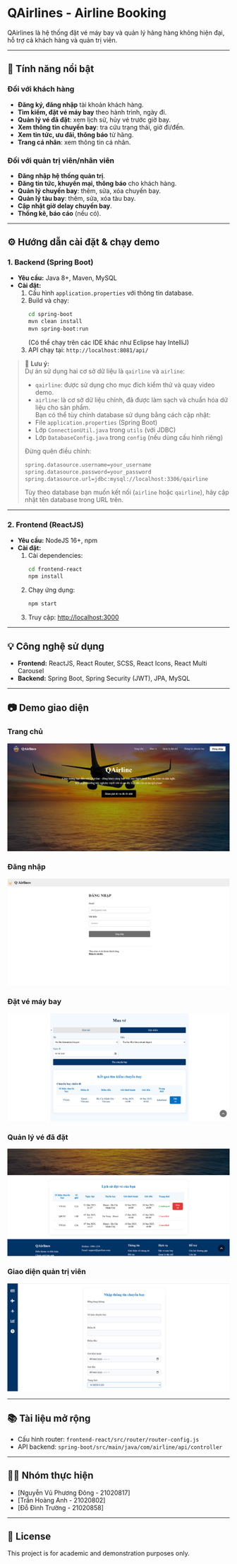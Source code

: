 # QAirlines - Airline Booking

QAirlines là hệ thống đặt vé máy bay và quản lý hãng hàng không hiện đại, hỗ trợ cả khách hàng và quản trị viên.

---

## 🚀 Tính năng nổi bật

### Đối với khách hàng
- **Đăng ký, đăng nhập** tài khoản khách hàng.
- **Tìm kiếm, đặt vé máy bay** theo hành trình, ngày đi.
- **Quản lý vé đã đặt**: xem lịch sử, hủy vé trước giờ bay.
- **Xem thông tin chuyến bay**: tra cứu trạng thái, giờ đi/đến.
- **Xem tin tức, ưu đãi, thông báo** từ hãng.
- **Trang cá nhân**: xem thông tin cá nhân.

### Đối với quản trị viên/nhân viên
- **Đăng nhập hệ thống quản trị**.
- **Đăng tin tức, khuyến mại, thông báo** cho khách hàng.
- **Quản lý chuyến bay**: thêm, sửa, xóa chuyến bay.
- **Quản lý tàu bay**: thêm, sửa, xóa tàu bay.
- **Cập nhật giờ delay chuyến bay**.
- **Thống kê, báo cáo** (nếu có).

---

## ⚙️ Hướng dẫn cài đặt & chạy demo

### 1. Backend (Spring Boot)

- **Yêu cầu:** Java 8+, Maven, MySQL
- **Cài đặt:**
  1. Cấu hình `application.properties` với thông tin database.
  2. Build và chạy:
     ```bash
     cd spring-boot
     mvn clean install
     mvn spring-boot:run
     ```
     (Có thể chạy trên các IDE khác như Eclipse hay IntelliJ)
  3. API chạy tại: `http://localhost:8081/api/`

> 🔧 **Lưu ý:**  
> Dự án sử dụng hai cơ sở dữ liệu là `qairline` và `airline`:  
> - `qairline`: được sử dụng cho mục đích kiểm thử và quay video demo.  
> - `airline`: là cơ sở dữ liệu chính, đã được làm sạch và chuẩn hóa dữ liệu cho sản phẩm.  
> Bạn có thể tùy chỉnh database sử dụng bằng cách cập nhật:
> - File `application.properties` (Spring Boot)
> - Lớp `ConnectionUtil.java` trong `utils` (với JDBC)
> - Lớp `DatabaseConfig.java` trong `config` (nếu dùng cấu hình riêng)
> 
> Đừng quên điều chỉnh:
> ```properties
> spring.datasource.username=your_username
> spring.datasource.password=your_password
> spring.datasource.url=jdbc:mysql://localhost:3306/qairline
> ```
> Tùy theo database bạn muốn kết nối (`airline` hoặc `qairline`), hãy cập nhật tên database trong URL trên.

---

### 2. Frontend (ReactJS)

- **Yêu cầu:** NodeJS 16+, npm
- **Cài đặt:**
  1. Cài dependencies:
     ```bash
     cd frontend-react
     npm install
     ```
  2. Chạy ứng dụng:
     ```bash
     npm start
     ```
  3. Truy cập: [http://localhost:3000](http://localhost:3000)

---

## 💡 Công nghệ sử dụng

- **Frontend:** ReactJS, React Router, SCSS, React Icons, React Multi Carousel
- **Backend:** Spring Boot, Spring Security (JWT), JPA, MySQL

---

## 📷 Demo giao diện

### Trang chủ
![Trang chủ](./assets/images/home.png)

### Đăng nhập
![Đăng nhập](./assets/images/login.png)

### Đặt vé máy bay
![Đặt vé](./assets/images/booking.png)

### Quản lý vé đã đặt
![Quản lý vé](./assets/images/tickets.png)

### Giao diện quản trị viên
![Admin Dashboard](./assets/images/admin-dashboard.png)

---

## 📚 Tài liệu mở rộng

- Cấu hình router: `frontend-react/src/router/router-config.js`
- API backend: `spring-boot/src/main/java/com/airline/api/controller`

---

## 🧑‍💻 Nhóm thực hiện

- [Nguyễn Vũ Phương Đông - 21020817]
- [Trần Hoàng Anh - 21020802]
- [Đỗ Đình Trường - 21020858]

---

## 📄 License

This project is for academic and demonstration purposes only.
